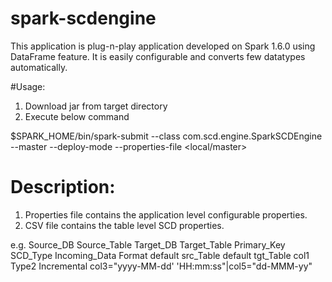 # spark-scdengine

This application is plug-n-play application developed on Spark 1.6.0 using DataFrame feature.
It is easily configurable and converts few datatypes automatically.


#Usage:
1. Download jar from target directory
2. Execute below command

$SPARK_HOME/bin/spark-submit --class com.scd.engine.SparkSCDEngine --master <master> --deploy-mode <mode> --properties-file <path to properties file> <path to jar> <local/master> <path to CSV file>

# Description:
1. Properties file contains the application level configurable properties.
2. CSV file contains the table level SCD properties.

e.g. 
Source_DB   Source_Table  Target_DB Target_Table Primary_Key SCD_Type Incoming_Data Format
default src_Table default tgt_Table col1  Type2 Incremental col3="yyyy-MM-dd' 'HH:mm:ss"|col5="dd-MMM-yy"


